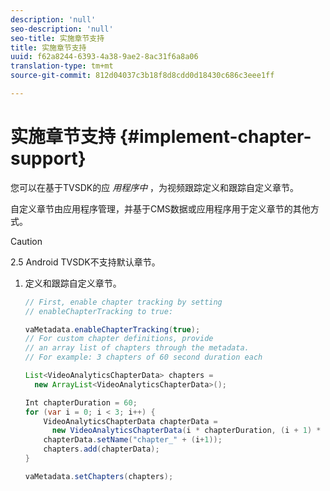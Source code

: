 ```yaml
---
description: 'null'
seo-description: 'null'
seo-title: 实施章节支持
title: 实施章节支持
uuid: f62a8244-6393-4a38-9ae2-8ac31f6a8a06
translation-type: tm+mt
source-git-commit: 812d04037c3b18f8d8cdd0d18430c686c3eee1ff

---
```



# 实施章节支持 {#implement-chapter-support}

您可以在基于TVSDK的应 *用程序中* ，为视频跟踪定义和跟踪自定义章节。

自定义章节由应用程序管理，并基于CMS数据或应用程序用于定义章节的其他方式。

>[!CAUTION]
>
>2.5 Android TVSDK不支持默认章节。

1. 定义和跟踪自定义章节。

   ```java
   // First, enable chapter tracking by setting   
   // enableChapterTracking to true: 
   
   vaMetadata.enableChapterTracking(true); 
   // For custom chapter definitions, provide  
   // an array list of chapters through the metadata. 
   // For example: 3 chapters of 60 second duration each 
   
   List<VideoAnalyticsChapterData> chapters =  
     new ArrayList<VideoAnalyticsChapterData>(); 
   
   Int chapterDuration = 60; 
   for (var i = 0; i < 3; i++) { 
       VideoAnalyticsChapterData chapterData =  
         new VideoAnalyticsChapterData(i * chapterDuration, (i + 1) * chapterDuration);  
       chapterData.setName("chapter_" + (i+1)); 
       chapters.add(chapterData); 
   } 
   
   vaMetadata.setChapters(chapters); 
   ```

